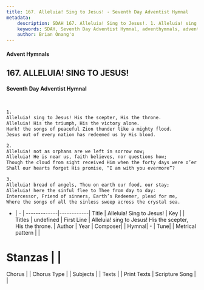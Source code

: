 ```yaml
---
title: 167. Alleluia! Sing to Jesus! - Seventh Day Adventist Hymnal
metadata:
    description: SDAH 167. Alleluia! Sing to Jesus!. 1. Alleluia! sing to Jesus! His the scepter, His the throne. Alleluia! His the triumph, His the victory alone. Hark! the songs of peaceful Zion thunder like a mighty flood. Jesus out of every nation has redeemed us by His blood.
    keywords: SDAH, Seventh Day Adventist Hymnal, adventhymnals, advent hymnals, Alleluia! Sing to Jesus!, Alleluia! sing to Jesus! His the scepter, His the throne. 
    author: Brian Onang'o
---
```


#### Advent Hymnals
## 167. ALLELUIA! SING TO JESUS!
#### Seventh Day Adventist Hymnal

```txt


1.
Alleluia! sing to Jesus! His the scepter, His the throne.
Alleluia! His the triumph, His the victory alone.
Hark! the songs of peaceful Zion thunder like a mighty flood.
Jesus out of every nation has redeemed us by His blood.

2.
Alleluia! not as orphans are we left in sorrow now;
Alleluia! He is near us, faith believes, nor questions how;
Though the cloud from sight received Him when the forty days were o’er
Shall our hearts forget His promise, “I am with you evermore”?

3.
Alleluia! bread of angels, Thou on earth our food, our stay;
Alleluia! here the sinful flee to Thee from day to day:
Intercessor, Friend of sinners, Earth’s Redeemer, plead for me,
Where the songs of all the sinless sweep across the crystal sea.


```

- |   -  |
-------------|------------|
Title | Alleluia! Sing to Jesus! |
Key |  |
Titles | undefined |
First Line | Alleluia! sing to Jesus! His the scepter, His the throne. |
Author | 
Year | 
Composer|  |
Hymnal|  - |
Tune|  |
Metrical pattern | |
# Stanzas |  |
Chorus |  |
Chorus Type |  |
Subjects |  |
Texts |  |
Print Texts | 
Scripture Song |  |
  
